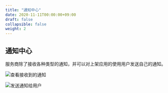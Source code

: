 ```yaml
---
title: "通知中心"
date: 2020-11-11T00:00:00+09:00
draft: false
collapsible: false
weight: 2
---
```


## 通知中心

服务商除了接收各种类型的通知，并可以对上架应用的使用用户发送自己的通知。

![查看接收到的通知](/appcenter/dev-platform/platform-manage/_image/notifications.png)

![发送通知给用户](/appcenter/dev-platform/platform-manage/_image/send_notification.png)